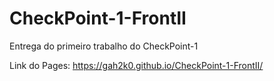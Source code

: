 # CheckPoint-1-FrontII
Entrega do primeiro trabalho do CheckPoint-1

Link do Pages: https://gah2k0.github.io/CheckPoint-1-FrontII/
